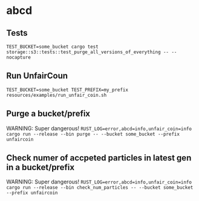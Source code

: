 # abcd

## Tests
`TEST_BUCKET=some_bucket cargo test storage::s3::tests::test_purge_all_versions_of_everything -- --nocapture`

## Run UnfairCoun
`TEST_BUCKET=some_bucket TEST_PREFIX=my_prefix resources/examples/run_unfair_coin.sh`

## Purge a bucket/prefix
WARNING: Super dangerous!
`RUST_LOG=error,abcd=info,unfair_coin=info cargo run --release --bin purge -- --bucket some_bucket --prefix unfaircoin`

## Check numer of accpeted particles in latest gen in a bucket/prefix
WARNING: Super dangerous!
`RUST_LOG=error,abcd=info,unfair_coin=info cargo run --release --bin check_num_particles -- --bucket some_bucket --prefix unfaircoin`